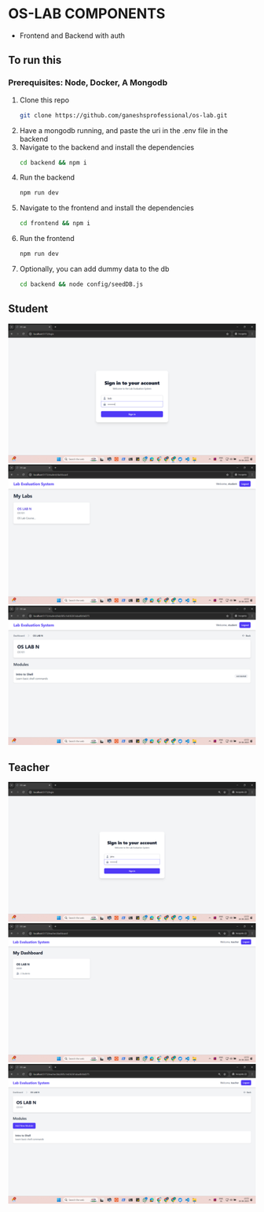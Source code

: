 # OS-LAB COMPONENTS

- Frontend and Backend with auth

## To run this

### Prerequisites: Node, Docker, A Mongodb

1. Clone this repo
   ```bash
   git clone https://github.com/ganeshsprofessional/os-lab.git
   ```
2. Have a mongodb running, and paste the uri in the .env file in the backend
3. Navigate to the backend and install the dependencies
   ```bash
   cd backend && npm i
   ```
4. Run the backend
   ```bash
   npm run dev
   ```
5. Navigate to the frontend and install the dependencies
   ```bash
   cd frontend && npm i
   ```
6. Run the frontend
   ```bash
   npm run dev
7. Optionally, you can add dummy data to the db
   ```bash
   cd backend && node config/seedDB.js
   ```

## Student

![Student login](screenshots/s1.png)
![Student lab dashboard](screenshots/s2.png)
![Student module dashboard](screenshots/s3.png)

## Teacher

![Teacher login](screenshots/t1.png)
![Teacher lab dashboard](screenshots/t2.png)
![Teacher module dashboard](screenshots/t3.png)

